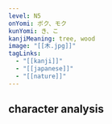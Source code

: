 ```yaml
---
level: N5
onYomi: ボク、モク
kunYomi: き、こ
kanjiMeaning: tree, wood
image: "[[木.jpg]]"
tagLinks:
  - "[[kanji]]"
  - "[[japanese]]"
  - "[[nature]]"
---
```

## character analysis